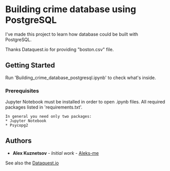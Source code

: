 # Building crime database using PostgreSQL

I've made this project to learn how database could be built with PostgreSQL.

Thanks Dataquest.io for providing "boston.csv" file.


## Getting Started

Run 'Building_crime_database_postgresql.ipynb' to check what's inside.


### Prerequisites

Jupyter Notebook must be installed in order to open .ipynb files.
All required packages listed in 'requirements.txt'.

```
In general you need only two packages:
* Jupyter Notebook
* Psycopg2

```


## Authors

* **Alex Kuznetsov** - *Initial work* - [ Aleks-me ](https://github.com/Aleks-me)

See also the [Dataquest.io](https://www.dataquest.io/)

